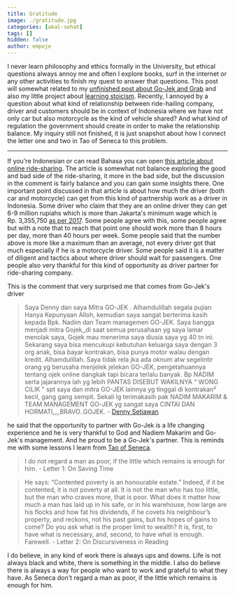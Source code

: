 ```yaml
---
title: Gratitude
image: ./gratitude.jpg
categories: [akal-sehat]
tags: []
hidden: false
author: empeje
---
```


I never learn philosophy and ethics formally in the University, but ethical questions always annoy me and often I explore books, surf in the internet or any other activities to finish my quest to answer that questions. This post will somewhat related to my [unfinished post about Go-Jek and Grab](https://mappuji.org/blog/2018/01/28/my-little-investigation-of-grab-and-gojek/) and also my little project about [learning stoicism](https://mappuji.org/blog/2018/03/08/project-1-reading-and-researching-fundamentals-concepts-of-life-with-books-and-courses/). Recently, I annoyed by a question about what kind of relationship between ride-hailing company, driver and customers should be in context of Indonesia where we have not only car but also motorcycle as the kind of vehicle shared? And what kind of regulation the government should create in order to make the relationship balance. My inquiry still not finished, it is just snapshot about how I connect the letter one and two in Tao of Seneca to this problem.

***

If you're Indonesian or can read Bahasa you can open [this article about online ride-sharing](https://theconversation.com/cerita-pengemudi-menguak-eksploitasi-di-gojek-grab-dan-uber-84599). The article is somewhat not balance exploring the good and bad side of the ride-sharing, it more in the bad side, but the discussion in the comment is fairly balance and you can gain some insights there. One important point discussed in that article is about how much the driver (both car and motorcycle) can get from this kind of partnership work as a driver in Indonesia. Some driver who claim that they are an online driver they can get 6-9 million rupiahs which is more than Jakarta's minimum wage which is Rp. 3,355,750 [as per 2017](https://blog.talenta.co/uncategorized/daftar-upah-minimum-regional-tahun-2017-di-34-provinsi/). Some people agree with this, some people agree but with a note that to reach that point one should work more than 8 hours per day, more than 40 hours per week. Some people said that the number above is more like a maximum than an average, not every driver got that much especially if he is a motorcycle driver. Some people said it is a matter of diligent and tactics about where driver should wait for passengers. One people also very thankful for this kind of opportunity as driver partner for ride-sharing company.

This is the comment that very surprised me that comes from Go-Jek's driver

> Saya Denny dan saya Mitra GO-JEK . Alhamdulillah segala pujian Hanya Kepunyaan  Alloh, kemudian saya sangat berterima kasih kepada Bpk. Nadim  dan Team managemen  GO-JEK. Saya bangga menjadi mitra Gojek,,di saat semua perusahaan yg saya lamar menolak saya, Gojek mau menerima saya diusia saya yg 40 tn ini. Sekarang saya bisa mencukupi kebutuhan keluarga saya dengan 3 org anak, bisa bayar kontrakan, bisa punya motor walau dengan kredit. Alhamdulillah. Saya tidak rela jka ada oknum atw segelintir orang yg berusaha menjelek jelekan GO-JEK, pengetahuannya tentang ojek online dangkak tapi bicara terlalu banyak. Bp NADIM serta jajarannya lah yg lebih PANTAS DISEBUT WAKILNYA “ WONG CILIK ” spt saya dan mitra GO-JEK lainnya yg tinggal di kontrakan² kecil, gang gang sempit. Sekali lg terimakasih pak NADIM MAKARIM & TEAM MANAGEMENT GO-JEK yg sangat saya CINTAI DAN HORMATI,,,,BRAVO..GOJEK. - [Denny Setiawan](https://theconversation.com/profiles/denny-setiawan-411455)

he said that the opportunity to partner with Go-Jek is a life changing experience and he is very thankful to God and Nadiem Makarim and Go-Jek's management. And he proud to be a Go-Jek's partner. This is reminds me with some lessons I learn from [Tao of Seneca](https://tim.blog/2017/07/06/tao-of-seneca/).

> I do not regard a man as poor, if the little which remains is enough for him. - Letter 1: On Saving Time

> He says: “Contented poverty is an honourable estate.” Indeed, if it be contented, it is not poverty at all. It is not the man who has too little, but the man who craves more, that is poor. What does it matter how much a man has laid up in his safe, or in his warehouse, how large are his  flocks and how fat his dividends, if he covets his neighbour’s property, and reckons, not his past gains, but his hopes of gains to come? Do you ask what is the proper limit to wealth? It is, first, to have what is necessary, and, second, to have what is enough. Farewell. - Letter 2: On Discursiveness in Reading

I do believe, in any kind of work there is always ups and downs. Life is not always black and white, there is something in the middle. I also do believe there is always a way for people who want to work and grateful to what they have. As Seneca don't regard a man as poor, if the little which remains is enough for him.